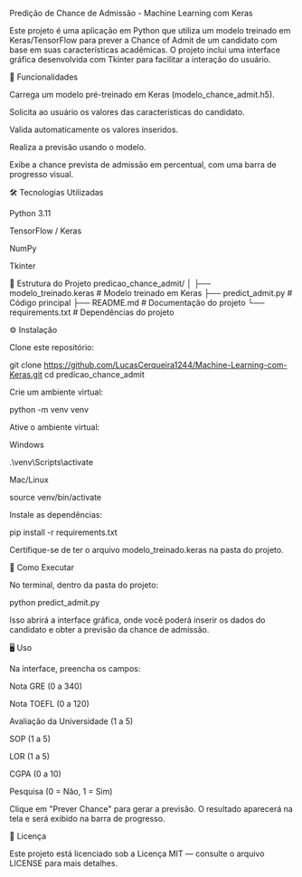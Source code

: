 Predição de Chance de Admissão - Machine Learning com Keras

Este projeto é uma aplicação em Python que utiliza um modelo treinado em Keras/TensorFlow para prever a Chance of Admit de um candidato com base em suas características acadêmicas. O projeto inclui uma interface gráfica desenvolvida com Tkinter para facilitar a interação do usuário.

📌 Funcionalidades

Carrega um modelo pré-treinado em Keras (modelo_chance_admit.h5).

Solicita ao usuário os valores das características do candidato.

Valida automaticamente os valores inseridos.

Realiza a previsão usando o modelo.

Exibe a chance prevista de admissão em percentual, com uma barra de progresso visual.

🛠 Tecnologias Utilizadas

Python 3.11

TensorFlow / Keras

NumPy

Tkinter

📂 Estrutura do Projeto
predicao_chance_admit/
│
├── modelo_treinado.keras   # Modelo treinado em Keras
├── predict_admit.py        # Código principal
├── README.md               # Documentação do projeto
└── requirements.txt        # Dependências do projeto

⚙️ Instalação

Clone este repositório:

git clone https://github.com/LucasCerqueira1244/Machine-Learning-com-Keras.git
cd predicao_chance_admit


Crie um ambiente virtual:

python -m venv venv


Ative o ambiente virtual:

Windows

.\venv\Scripts\activate


Mac/Linux

source venv/bin/activate


Instale as dependências:

pip install -r requirements.txt


Certifique-se de ter o arquivo modelo_treinado.keras na pasta do projeto.

🚀 Como Executar

No terminal, dentro da pasta do projeto:

python predict_admit.py


Isso abrirá a interface gráfica, onde você poderá inserir os dados do candidato e obter a previsão da chance de admissão.

🖥 Uso

Na interface, preencha os campos:

Nota GRE (0 a 340)

Nota TOEFL (0 a 120)

Avaliação da Universidade (1 a 5)

SOP (1 a 5)

LOR (1 a 5)

CGPA (0 a 10)

Pesquisa (0 = Não, 1 = Sim)

Clique em "Prever Chance" para gerar a previsão. O resultado aparecerá na tela e será exibido na barra de progresso.

📄 Licença

Este projeto está licenciado sob a Licença MIT — consulte o arquivo LICENSE
 para mais detalhes.